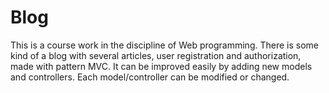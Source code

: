 # Blog
This is a course work in the discipline of Web programming. There is some kind of a blog with several articles, user registration and authorization, made with pattern MVC. It can be improved easily by adding new models and controllers. Each model/controller can be modified or changed.
